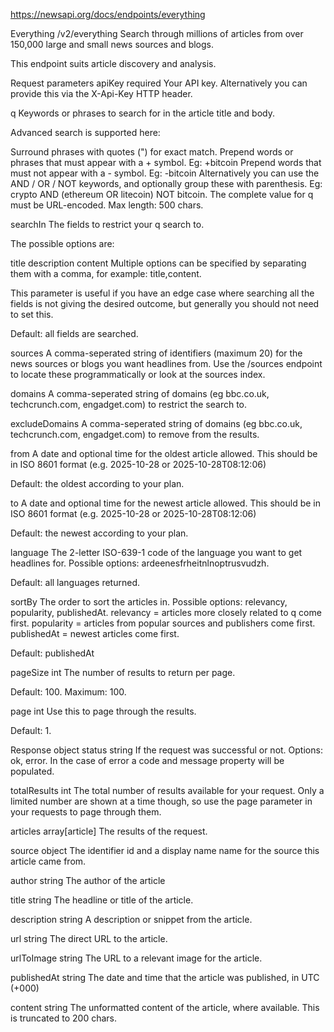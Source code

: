 https://newsapi.org/docs/endpoints/everything

Everything /v2/everything
Search through millions of articles from over 150,000 large and small news sources and blogs.

This endpoint suits article discovery and analysis.

Request parameters
apiKey
required
Your API key. Alternatively you can provide this via the X-Api-Key HTTP header.

q
Keywords or phrases to search for in the article title and body.

Advanced search is supported here:

Surround phrases with quotes (") for exact match.
Prepend words or phrases that must appear with a + symbol. Eg: +bitcoin
Prepend words that must not appear with a - symbol. Eg: -bitcoin
Alternatively you can use the AND / OR / NOT keywords, and optionally group these with parenthesis. Eg: crypto AND (ethereum OR litecoin) NOT bitcoin.
The complete value for q must be URL-encoded. Max length: 500 chars.

searchIn
The fields to restrict your q search to.

The possible options are:

title
description
content
Multiple options can be specified by separating them with a comma, for example: title,content.

This parameter is useful if you have an edge case where searching all the fields is not giving the desired outcome, but generally you should not need to set this.

Default: all fields are searched.

sources
A comma-seperated string of identifiers (maximum 20) for the news sources or blogs you want headlines from. Use the /sources endpoint to locate these programmatically or look at the sources index.

domains
A comma-seperated string of domains (eg bbc.co.uk, techcrunch.com, engadget.com) to restrict the search to.

excludeDomains
A comma-seperated string of domains (eg bbc.co.uk, techcrunch.com, engadget.com) to remove from the results.

from
A date and optional time for the oldest article allowed. This should be in ISO 8601 format (e.g. 2025-10-28 or 2025-10-28T08:12:06)

Default: the oldest according to your plan.

to
A date and optional time for the newest article allowed. This should be in ISO 8601 format (e.g. 2025-10-28 or 2025-10-28T08:12:06)

Default: the newest according to your plan.

language
The 2-letter ISO-639-1 code of the language you want to get headlines for. Possible options: ardeenesfrheitnlnoptrusvudzh.

Default: all languages returned.

sortBy
The order to sort the articles in. Possible options: relevancy, popularity, publishedAt.
relevancy = articles more closely related to q come first.
popularity = articles from popular sources and publishers come first.
publishedAt = newest articles come first.

Default: publishedAt

pageSize
int
The number of results to return per page.

Default: 100. Maximum: 100.

page
int
Use this to page through the results.

Default: 1.

Response object
status
string
If the request was successful or not. Options: ok, error. In the case of error a code and message property will be populated.

totalResults
int
The total number of results available for your request. Only a limited number are shown at a time though, so use the page parameter in your requests to page through them.

articles
array[article]
The results of the request.

source
object
The identifier id and a display name name for the source this article came from.

author
string
The author of the article

title
string
The headline or title of the article.

description
string
A description or snippet from the article.

url
string
The direct URL to the article.

urlToImage
string
The URL to a relevant image for the article.

publishedAt
string
The date and time that the article was published, in UTC (+000)

content
string
The unformatted content of the article, where available. This is truncated to 200 chars.

